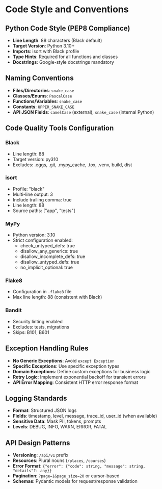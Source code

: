 # Code Style and Conventions

## Python Code Style (PEP8 Compliance)
- **Line Length**: 88 characters (Black default)
- **Target Version**: Python 3.10+
- **Imports**: isort with Black profile
- **Type Hints**: Required for all functions and classes
- **Docstrings**: Google-style docstrings mandatory

## Naming Conventions
- **Files/Directories**: `snake_case`
- **Classes/Enums**: `PascalCase`
- **Functions/Variables**: `snake_case`
- **Constants**: `UPPER_SNAKE_CASE`
- **API JSON Fields**: `camelCase` (external), `snake_case` (internal Python)

## Code Quality Tools Configuration
### Black
- Line length: 88
- Target version: py310
- Excludes: .eggs, .git, .mypy_cache, .tox, .venv, build, dist

### isort
- Profile: "black"
- Multi-line output: 3
- Include trailing comma: true
- Line length: 88
- Source paths: ["app", "tests"]

### MyPy
- Python version: 3.10
- Strict configuration enabled:
  - check_untyped_defs: true
  - disallow_any_generics: true
  - disallow_incomplete_defs: true
  - disallow_untyped_defs: true
  - no_implicit_optional: true

### Flake8
- Configuration in `.flake8` file
- Max line length: 88 (consistent with Black)

### Bandit
- Security linting enabled
- Excludes: tests, migrations
- Skips: B101, B601

## Exception Handling Rules
- **No Generic Exceptions**: Avoid `except Exception`
- **Specific Exceptions**: Use specific exception types
- **Domain Exceptions**: Define custom exceptions for business logic
- **Retry Logic**: Implement exponential backoff for transient errors
- **API Error Mapping**: Consistent HTTP error response format

## Logging Standards
- **Format**: Structured JSON logs
- **Fields**: timestamp, level, message, trace_id, user_id (when available)
- **Sensitive Data**: Mask PII, tokens, prompts
- **Levels**: DEBUG, INFO, WARN, ERROR, FATAL

## API Design Patterns
- **Versioning**: `/api/v1` prefix
- **Resources**: Plural nouns (`/places`, `/courses`)
- **Error Format**: `{"error": {"code": string, "message": string, "details"?: any}}`
- **Pagination**: `?page=1&page_size=20` or cursor-based
- **Schemas**: Pydantic models for request/response validation
